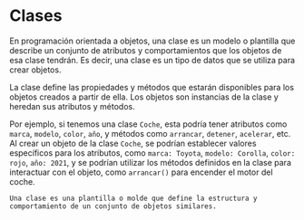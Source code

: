 # Clases

En programación orientada a objetos, una clase es un modelo o plantilla que describe un conjunto de atributos y comportamientos que los objetos de esa clase tendrán. Es decir, una clase es un tipo de datos que se utiliza para crear objetos.

La clase define las propiedades y métodos que estarán disponibles para los objetos creados a partir de ella. Los objetos son instancias de la clase y heredan sus atributos y métodos.

Por ejemplo, si tenemos una clase `Coche`, esta podría tener atributos como `marca`, `modelo`, `color`, `año`, y métodos como `arrancar`, `detener`, `acelerar`, etc. Al crear un objeto de la clase `Coche`, se podrían establecer valores específicos para los atributos, como `marca: Toyota`, `modelo: Corolla`, `color: rojo`, `año: 2021`, y se podrían utilizar los métodos definidos en la clase para interactuar con el objeto, como `arrancar()` para encender el motor del coche.

```
Una clase es una plantilla o molde que define la estructura y comportamiento de un conjunto de objetos similares.
```

